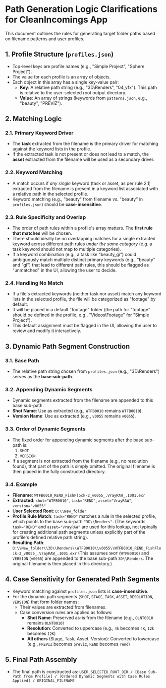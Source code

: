 # Path Generation Logic Clarifications for CleanIncomings App

This document outlines the rules for generating target folder paths based on filename patterns and user profiles.

## 1. Profile Structure (`profiles.json`)

-   Top-level keys are profile names (e.g., "Simple Project", "Sphere Project").
-   The value for each profile is an array of objects.
-   Each object in this array has a single key-value pair:
    -   **Key**: A relative path string (e.g., "3D\\Renders", "04_vfx"). This path is relative to the user-selected root output directory.
    -   **Value**: An array of strings (keywords from `patterns.json`, e.g., "beauty", "PREVIZ").

## 2. Matching Logic

### 2.1. Primary Keyword Driver
-   The **task** extracted from the filename is the primary driver for matching against the keyword lists in the profile.
-   If the extracted task is not present or does not lead to a match, the **asset** extracted from the filename will be used as a secondary driver.

### 2.2. Keyword Matching
-   A match occurs if *any single* keyword (task or asset, as per rule 2.1) extracted from the filename is present in a keyword list associated with a relative path in the selected profile.
-   Keyword matching (e.g., "beauty" from filename vs. "beauty" in `profiles.json`) should be **case-insensitive**.

### 2.3. Rule Specificity and Overlap
-   The order of path rules within a profile's array matters. The **first rule that matches** will be chosen.
-   There should ideally be no overlapping matches for a single extracted keyword across different path rules *under the same category* (e.g. a task keyword should not map to multiple categories).
-   If a keyword combination (e.g., a task like "beauty_gi") could ambiguously match multiple distinct primary keywords (e.g., "beauty" and "gi") that lead to different path rules, this should be flagged as "unmatched" in the UI, allowing the user to decide.

### 2.4. Handling No Match
-   If a file's extracted keywords (neither task nor asset) match any keyword lists in the selected profile, the file will be categorized as "footage" by default.
-   It will be placed in a default "footage" folder (the path for "footage" should be defined in the profile, e.g., "Videos\\Footage" for "Simple Project").
-   This default assignment must be flagged in the UI, allowing the user to review and modify it interactively.

## 3. Dynamic Path Segment Construction

### 3.1. Base Path
-   The relative path string chosen from `profiles.json` (e.g., "3D\\Renders") serves as the **base sub-path**.

### 3.2. Appending Dynamic Segments
-   Dynamic segments extracted from the filename are appended to this base sub-path.
-   **Shot Name**: Use as extracted (e.g., `WTFB0010` remains `WTFB0010`).
-   **Version Name**: Use as extracted (e.g., `v0055` remains `v0055`).

### 3.3. Order of Dynamic Segments
-   The fixed order for appending dynamic segments after the base sub-path is:
    1.  `SHOT`
    2.  `VERSION`
-   If a segment is not extracted from the filename (e.g., no resolution found), that part of the path is simply omitted. The original filename is then placed in the fully constructed directory.

### 3.4. Example
-   **Filename**: `WTFB0010_REND_FishFlock-2_v0055_.VrayRAW_.1001.exr`
-   **Extracted**: `shot="WTFB0010"`, `task="REND"`, `asset="VrayRAW"`, `version="v0055"`
-   **User Selected Root**: `D:\\New_folder`
-   **Profile Rule Match**: `task="REND"` matches a rule in the selected profile, which points to the base sub-path `"3D\\Renders"`. (The keywords `task="REND"` and `asset="VrayRAW"` are used for this lookup, not typically for creating additional path segments unless explicitly part of the profile's defined relative path string).
-   **Resulting Path**: `D:\\New_folder\\3D\\Renders\\WTFB0010\\v0055\\WTFB0010_REND_FishFlock-2_v0055_.VrayRAW_.1001.exr`
    (This assumes `SHOT` (`WTFB0010`) and `VERSION` (`v0055`) are appended to the base sub-path `3D\\Renders`. The original filename is then placed in this directory.)

## 4. Case Sensitivity for Generated Path Segments

-   Keyword matching against `profiles.json` lists is **case-insensitive**.
-   For the dynamic path segments (`SHOT`, `STAGE`, `TASK`, `ASSET`, `RESOLUTION`, `VERSION`) that form folder names:
    -   Their values are extracted from filenames.
    -   Case conversion rules are applied as follows:
        -   **Shot Name**: Preserved as-is from the filename (e.g., `OLNT0010` remains `OLNT0010`)
        -   **Resolution**: Converted to uppercase (e.g., `4k` becomes `4K`, `12k` becomes `12K`)
        -   **All others** (Stage, Task, Asset, Version): Converted to lowercase (e.g., `PREVIZ` becomes `previz`, `REND` becomes `rend`)

## 5. Final Path Assembly
-   The final path is constructed as:
    `USER_SELECTED_ROOT_DIR / [Base Sub-Path from Profile] / [Ordered Dynamic Segments with Case Rules Applied] / ORIGINAL_FILENAME`
